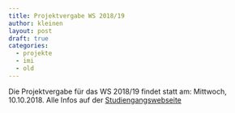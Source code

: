 ```yaml
---
title: Projektvergabe WS 2018/19
author: kleinen
layout: post
draft: true
categories:
  - projekte
  - imi
  - old
---
```


Die Projektvergabe für das WS 2018/19 findet statt am: Mittwoch, 10.10.2018.
Alle Infos auf der [Studiengangswebseite](https://imi-bachelor.htw-berlin.de/studium/projekte/showtime-und-projekte-im-wintersemester-201819/)
